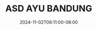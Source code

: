 --- 
title: "ASD AYU BANDUNG"
description: "video   ASD AYU BANDUNG twitter    "
date: 2024-11-02T06:11:00-08:00
file_code: "6m3d8kno92oa"
draft: false
cover: "i6l2o9ih2uqvydh9.jpg"
tags: ["ASD", "AYU", "BANDUNG", "bokep-indo", "bokep-viral", "bokep-ig"]
length: 1520
fld_id: "1483166"
foldername: "Asian s3x diary bandung"
categories: ["Asian s3x diary bandung"]
views: 0
---